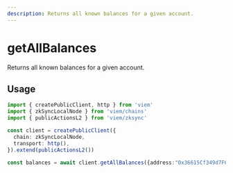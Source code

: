 ```yaml
---
description: Returns all known balances for a given account.
---
```


# getAllBalances

Returns all known balances for a given account.

## Usage

```ts
import { createPublicClient, http } from 'viem'
import { zkSyncLocalNode } from 'viem/chains'
import { publicActionsL2 } from 'viem/zksync'

const client = createPublicClient({
  chain: zkSyncLocalNode,
  transport: http(),
}).extend(publicActionsL2())

const balances = await client.getAllBalances({address:"0x36615Cf349d7F6344891B1e7CA7C72883F5dc049"});

```

